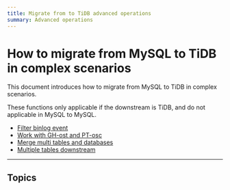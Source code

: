 ```yaml
---
title: Migrate from to TiDB advanced operations
summary: Advanced operations
---
```


# How to migrate from MySQL to TiDB in complex scenarios

This document introduces how to migrate from MySQL to TiDB in complex scenarios.

These functions only applicable if the downstream is TiDB, and do not applicable in MySQL to MySQL.

- [Filter binlog event](/data-migration/advanced-migration/binlog-filter.md)
- [Work with GH-ost and PT-osc](/data-migration/advanced-migration/ghost-ptosc.md)
- [Merge multi tables and databases](/data-migration/advanced-migration/merge-db-table.md)
- [Multiple tables downstream](/data-migration/advanced-migration/more-column.md)

***

## Topics
